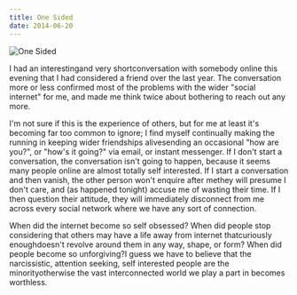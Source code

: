 ```yaml
---
title: One Sided
date: 2014-06-20
---
```


![One Sided](https://source.unsplash.com/vP3pnOoCiYE/1600x900)

I had an interestingand very shortconversation with somebody online this evening that I had considered a friend over the last year. The conversation more or less confirmed most of the problems with the wider "social internet" for me, and made me think twice about bothering to reach out any more.

I'm not sure if this is the experience of others, but for me at least it's becoming far too common to ignore; I find myself continually making the running in keeping wider friendships alivesending an occasional "how are you?", or "how's it going?" via email, or instant messenger. If I don't start a conversation, the conversation isn't going to happen, because it seems many people online are almost totally self interested. If I start a conversation and then vanish, the other person won't enquire after methey will presume I don't care, and (as happened tonight) accuse me of wasting their time. If I then question their attitude, they will immediately disconnect from me across every social network where we have any sort of connection.

When did the internet become so self obsessed? When did people stop considering that others may have a life away from internet thatcuriously enoughdoesn't revolve around them in any way, shape, or form? When did people become so unforgiving?I guess we have to believe that the narcissistic, attention seeking, self interested people are the minorityotherwise the vast interconnected world we play a part in becomes worthless.